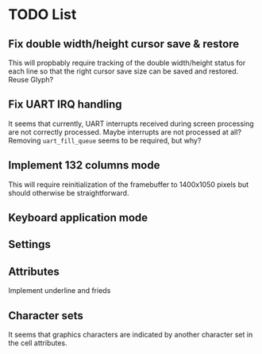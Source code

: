 # TODO List

## Fix double width/height cursor save & restore

This will propbably require tracking of the double width/height
status for each line so that the right cursor save size can be
saved and restored.  Reuse Glyph?

## Fix UART IRQ handling

It seems that currently, UART interrupts received during screen
processing are not correctly processed.  Maybe interrupts are not
processed at all?  Removing `uart_fill_queue` seems to be required,
but why?

## Implement 132 columns mode

This will require reinitialization of the framebuffer to 1400x1050
pixels but should otherwise be straightforward.

## Keyboard application mode

## Settings

## Attributes

Implement underline and frieds

## Character sets

It seems that graphics characters are indicated by another character
set in the cell attributes.
